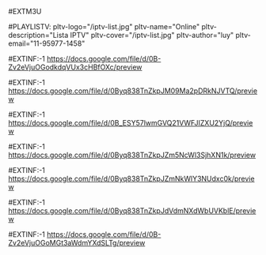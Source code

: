 #EXTM3U

#PLAYLISTV: pltv-logo="/iptv-list.jpg" pltv-name="Online" pltv-description="Lista IPTV" pltv-cover="/iptv-list.jpg" pltv-author="luy" pltv-email="11-95977-1458"



#EXTINF:-1
https://docs.google.com/file/d/0B-Zv2eVjuOGodkdqVUx3cHBfOXc/preview

#EXTINF:-1
https://docs.google.com/file/d/0Byq838TnZkpJM09Ma2pDRkNJVTQ/preview


#EXTINF:-1
https://docs.google.com/file/d/0B_ESY57lwmGVQ21VWFJIZXU2YjQ/preview

#EXTINF:-1
https://docs.google.com/file/d/0Byq838TnZkpJZm5NcWl3SjhXN1k/preview

#EXTINF:-1
https://docs.google.com/file/d/0Byq838TnZkpJZmNkWlY3NUdxc0k/preview

#EXTINF:-1
https://docs.google.com/file/d/0Byq838TnZkpJdVdmNXdWbUVKblE/preview

#EXTINF:-1
https://docs.google.com/file/d/0B-Zv2eVjuOGoMGt3aWdmYXdSLTg/preview
